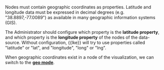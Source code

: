 
Nodes must contain geographic coordinates as properties.
Latitude and longitude data must be expressed in decimal degrees
(e.g. "38.8897,-77.0089") as available in many geographic information
systems (GIS).

The Administrator should configure which property is the
**latitude property**, and which property is the **longitude property**
of the nodes of the data-source.
Without configuration, {{lke}} will try to use properties called
"latitude" or "lat", and "longitude", "long" or "lng".

When geographic coordinates exist in a node of the visualization, we can
switch to the [**geo mode**](/geo-mode).
